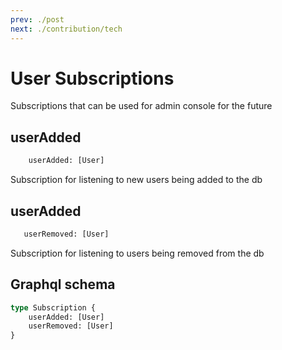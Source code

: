 ```yaml
---
prev: ./post
next: ./contribution/tech
---
```


# User Subscriptions
Subscriptions that can be used for admin console for the future

## userAdded
```graphql
    userAdded: [User]
```
Subscription for listening to new users being added to the db

## userAdded
```graphql
   userRemoved: [User]
```
Subscription for listening to users being removed from the db

## Graphql schema
```graphql
type Subscription {
    userAdded: [User]
    userRemoved: [User]
}
```
